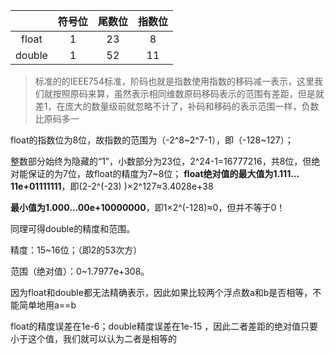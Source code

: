 |        | 符号位 | 尾数位 | 指数位 |
| :----: | :----: | :----: | :----: |
| float  |   1    |   23   |   8    |
| double |   1    |   52   |   11   |

> 标准的的IEEE754标准，阶码也就是指数使用指数的移码减一表示，这里我们就按照原码来算，虽然表示相同维数原码移码表示的范围有差距，但是就差1，在庞大的数量级前就忽略不计了，补码和移码的表示范围一样，负数比原码多一

 float的指数位为8位，故指数的范围为（-2^8~2^7-1），即（-128~127）；

整数部分始终为隐藏的“1”，小数部分为23位，2^24-1=16777216，共8位，但绝对能保证的为7位，故float的精度为7~8位；
**float绝对值的最大值为1.111…11e+01111111**，即(2-2^(-23) )×2^127≈3.4028e+38

**最小值为1.000…00e+10000000**，即1×2^(-128)≈0，但并不等于0！



同理可得double的精度和范围。

精度：15~16位；（即2的53次方）

范围（绝对值）：0~1.7977e+308。



因为float和double都无法精确表示，因此如果比较两个浮点数a和b是否相等，不能简单地用a==b

float的精度误差在1e-6；double精度误差在1e-15 ，因此二者差距的绝对值只要小于这个值，我们就可以认为二者是相等的